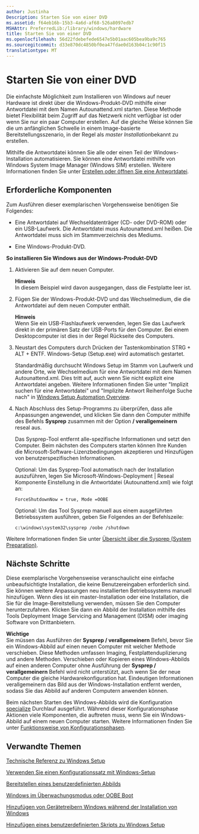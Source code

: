 ```yaml
---
author: Justinha
Description: Starten Sie von einer DVD
ms.assetid: f64eb16b-15b3-4a6d-af68-526a8097edb7
MSHAttr: PreferredLib:/library/windows/hardware
title: Starten Sie von einer DVD
ms.openlocfilehash: 56d22fdebefede6547e5b01aac605bea9ba9c765
ms.sourcegitcommit: d33e870dc4850bf0ea47fdae0d163b04c1c90f15
translationtype: MT
---
```

# <a name="boot-from-a-dvd"></a>Starten Sie von einer DVD


Die einfachste Möglichkeit zum Installieren von Windows auf neuer Hardware ist direkt über die Windows-Produkt-DVD mithilfe einer Antwortdatei mit dem Namen Autounattend.xml starten. Diese Methode bietet Flexibilität beim Zugriff auf das Netzwerk nicht verfügbar ist oder wenn Sie nur ein paar Computer erstellen. Auf die gleiche Weise können Sie die um anfänglichen Schwelle in einem Image-basierte Bereitstellungsszenario, in der Regel als *master Installation*bekannt zu erstellen.

Mithilfe die Antwortdatei können Sie alle oder einen Teil der Windows-Installation automatisieren. Sie können eine Antwortdatei mithilfe von Windows System Image Manager (Windows SIM) erstellen. Weitere Informationen finden Sie unter [Erstellen oder öffnen Sie eine Antwortdatei](https://msdn.microsoft.com/library/windows/hardware/dn915085).

## <a name="span-idprerequisitesspanspan-idprerequisitesspanspan-idprerequisitesspanprerequisites"></a><span id="Prerequisites"></span><span id="prerequisites"></span><span id="PREREQUISITES"></span>Erforderliche Komponenten


Zum Ausführen dieser exemplarischen Vorgehensweise benötigen Sie Folgendes:

-   Eine Antwortdatei auf Wechseldatenträger (CD- oder DVD-ROM) oder ein USB-Laufwerk. Die Antwortdatei muss Autounattend.xml heißen. Die Antwortdatei muss sich im Stammverzeichnis des Mediums.

-   Eine Windows-Produkt-DVD.

**So installieren Sie Windows aus der Windows-Produkt-DVD**

1.  Aktivieren Sie auf dem neuen Computer.

    **Hinweis**  
    In diesem Beispiel wird davon ausgegangen, dass die Festplatte leer ist.

     

2.  Fügen Sie der Windows-Produkt-DVD und das Wechselmedium, die die Antwortdatei auf dem neuen Computer enthält.

    **Hinweis**  
    Wenn Sie ein USB-Flashlaufwerk verwenden, legen Sie das Laufwerk direkt in der primären Satz der USB-Ports für den Computer. Bei einem Desktopcomputer ist dies in der Regel Rückseite des Computers.

     

3.  Neustart des Computers durch Drücken der Tastenkombination STRG + ALT + ENTF. Windows-Setup (Setup.exe) wird automatisch gestartet.

    Standardmäßig durchsucht Windows Setup im Stamm von Laufwerk und andere Orte, wie Wechselmedium für eine Antwortdatei mit dem Namen Autounattend.xml. Dies tritt auf, auch wenn Sie nicht explizit eine Antwortdatei angeben. Weitere Informationen finden Sie unter "Implizit suchen für eine Antwortdatei" und "Implizite Antwort Reihenfolge Suche nach" in [Windows Setup Automation Overview](windows-setup-automation-overview.md).

4.  Nach Abschluss des Setup-Programms zu überprüfen, dass alle Anpassungen angewendet, und klicken Sie dann den Computer mithilfe des Befehls **Sysprep** zusammen mit der Option **/ verallgemeinern** reseal aus.

    Das Sysprep-Tool entfernt alle-spezifische Informationen und setzt den Computer. Beim nächsten des Computers starten können Ihre Kunden die Microsoft-Software-Lizenzbedingungen akzeptieren und Hinzufügen von benutzerspezifischen Informationen.

    Optional: Um das Sysprep-Tool automatisch nach der Installation auszuführen, legen Sie Microsoft-Windows-Deployment | Reseal Komponente Einstellung in die Antwortdatei (Autounattend.xml) wie folgt an:

    `ForceShutdownNow = true, Mode =OOBE`

    Optional: Um das Tool Sysprep manuell aus einem ausgeführten Betriebssystem ausführen, geben Sie Folgendes an der Befehlszeile:

    `c:\windows\system32\sysprep /oobe /shutdown`

Weitere Informationen finden Sie unter [Übersicht über die Sysprep (System Preparation)](sysprep--system-preparation--overview.md).

## <a name="span-idnextstepsspanspan-idnextstepsspanspan-idnextstepsspannext-steps"></a><span id="Next_Steps"></span><span id="next_steps"></span><span id="NEXT_STEPS"></span>Nächste Schritte


Diese exemplarische Vorgehensweise veranschaulicht eine einfache unbeaufsichtigte Installation, die keine Benutzereingaben erforderlich sind. Sie können weitere Anpassungen neu installierten Betriebssystems manuell hinzufügen. Wenn dies ist ein master-Installation oder eine Installation, die Sie für die Image-Bereitstellung verwenden, müssen Sie den Computer herunterzufahren. Klicken Sie dann ein Abbild der Installation mithilfe des Tools Deployment Image Servicing and Management (DISM) oder imaging Software von Drittanbietern.

**Wichtige**  
Sie müssen das Ausführen der **Sysprep / verallgemeinern** Befehl, bevor Sie ein Windows-Abbild auf einen neuen Computer mit welcher Methode verschieben. Diese Methoden umfassen Imaging, Festplattenduplizierung und andere Methoden. Verschieben oder Kopieren eines Windows-Abbilds auf einen anderen Computer ohne Ausführung der **Sysprep / verallgemeinern** Befehl wird nicht unterstützt, auch wenn Sie der neue Computer die gleiche Hardwarekonfiguration hat. Eindeutigen Informationen verallgemeinern das Bild aus der Windows-Installation entfernt werden, sodass Sie das Abbild auf anderen Computern anwenden können.

Beim nächsten Starten des Windows-Abbilds wird die Konfiguration [specialize](specialize.md) Durchlauf ausgeführt. Während dieser Konfigurationsphase Aktionen viele Komponenten, die auftreten muss, wenn Sie ein Windows-Abbild auf einem neuen Computer starten. Weitere Informationen finden Sie unter [Funktionsweise von Konfigurationsphasen](how-configuration-passes-work.md).

 

## <a name="span-idrelatedtopicsspanrelated-topics"></a><span id="related_topics"></span>Verwandte Themen


[Technische Referenz zu Windows Setup](windows-setup-technical-reference.md)

[Verwenden Sie einen Konfigurationssatz mit Windows-Setup](use-a-configuration-set-with-windows-setup.md)

[Bereitstellen eines benutzerdefinierten Abbilds](deploy-a-custom-image.md)

[Windows im Überwachungsmodus oder OOBE Boot](boot-windows-to-audit-mode-or-oobe.md)

[Hinzufügen von Gerätetreibern Windows während der Installation von Windows](add-device-drivers-to-windows-during-windows-setup.md)

[Hinzufügen eines benutzerdefinierten Skripts zu Windows Setup](add-a-custom-script-to-windows-setup.md)

 

 






